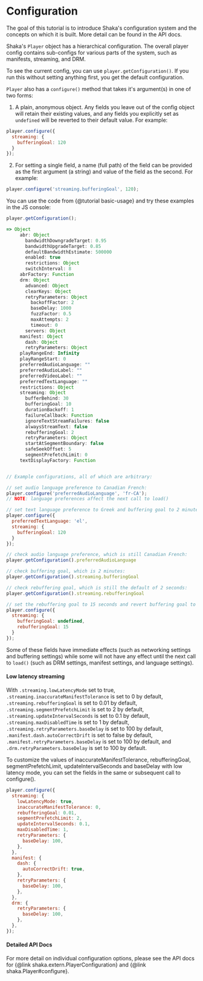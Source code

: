 # Configuration

The goal of this tutorial is to introduce Shaka's configuration system and the
concepts on which it is built.  More detail can be found in the API docs.

Shaka's `Player` object has a hierarchical configuration.  The overall player
config contains sub-configs for various parts of the system, such as manifests,
streaming, and DRM.

To see the current config, you can use `player.getConfiguration()`.  If you run
this without setting anything first, you get the default configuration.

`Player` also has a `configure()` method that takes it's argument(s) in one of two
forms:

1. A plain, anonymous object.  Any fields you leave out of the config object
will retain their existing values, and any fields you explicitly set as
`undefined` will be reverted to their default value.  For example:

```js
player.configure({
  streaming: {
    bufferingGoal: 120
  }
});
```

2. For setting a single field, a name (full path) of the field can be provided
as the first argument (a string) and value of the field as the second. For
example:

```js
player.configure('streaming.bufferingGoal', 120);
```

You can use the code from {@tutorial basic-usage} and try these examples in
the JS console:

```js
player.getConfiguration();

=> Object
     abr: Object
       bandwidthDowngradeTarget: 0.95
       bandwidthUpgradeTarget: 0.85
       defaultBandwidthEstimate: 500000
       enabled: true
       restrictions: Object
       switchInterval: 8
     abrFactory: Function
     drm: Object
       advanced: Object
       clearKeys: Object
       retryParameters: Object
         backoffFactor: 2
         baseDelay: 1000
         fuzzFactor: 0.5
         maxAttempts: 2
         timeout: 0
       servers: Object
     manifest: Object
       dash: Object
       retryParameters: Object
     playRangeEnd: Infinity
     playRangeStart: 0
     preferredAudioLanguage: ""
     preferredAudioLabel: ""
     preferredVideoLabel: ""
     preferredTextLanguage: ""
     restrictions: Object
     streaming: Object
       bufferBehind: 30
       bufferingGoal: 10
       durationBackoff: 1
       failureCallback: Function
       ignoreTextStreamFailures: false
       alwaysStreamText: false
       rebufferingGoal: 2
       retryParameters: Object
       startAtSegmentBoundary: false
       safeSeekOffset: 5
       segmentPrefetchLimit: 0
     textDisplayFactory: Function


// Example configurations, all of which are arbitrary:

// set audio language preference to Canadian French:
player.configure('preferredAudioLanguage', 'fr-CA');
// NOTE: language preferences affect the next call to load()

// set text language preference to Greek and buffering goal to 2 minutes:
player.configure({
  preferredTextLanguage: 'el',
  streaming: {
    bufferingGoal: 120
  }
});

// check audio language preference, which is still Canadian French:
player.getConfiguration().preferredAudioLanguage

// check buffering goal, which is 2 minutes:
player.getConfiguration().streaming.bufferingGoal

// check rebuffering goal, which is still the default of 2 seconds:
player.getConfiguration().streaming.rebufferingGoal

// set the rebuffering goal to 15 seconds and revert buffering goal to default:
player.configure({
  streaming: {
    bufferingGoal: undefined,
    rebufferingGoal: 15
  }
});
```

Some of these fields have immediate effects (such as networking settings and
buffering settings) while some will not have any effect until the next call to
`load()` (such as DRM settings, manifest settings, and language settings).


#### Low latency streaming

With `.streaming.lowLatencyMode` set to true,
`.streaming.inaccurateManifestTolerance` is set to 0 by default,
`.streaming.rebufferingGoal` is set to 0.01 by default,
`.streaming.segmentPrefetchLimit` is set to 2 by default,
`.streaming.updateIntervalSeconds` is set to 0.1 by default,
`.streaming.maxDisabledTime` is set to 1 by default,
`.streaming.retryParameters.baseDelay` is set to 100 by default,
`.manifest.dash.autoCorrectDrift` is set to false by default,
`.manifest.retryParameters.baseDelay` is set to 100 by default, and
`.drm.retryParameters.baseDelay` is set to 100 by default.

To customize the values of inaccurateManifestTolerance, rebufferingGoal,
segmentPrefetchLimit, updateIntervalSeconds and baseDelay with low latency
mode, you can set the fields in the same or subsequent call to configure().
```js
player.configure({
  streaming: {
    lowLatencyMode: true,
    inaccurateManifestTolerance: 0,
    rebufferingGoal: 0.01,
    segmentPrefetchLimit: 2,
    updateIntervalSeconds: 0.1,
    maxDisabledTime: 1,
    retryParameters: {
      baseDelay: 100,
    },
  },
  manifest: {
    dash: {
      autoCorrectDrift: true,
    },
    retryParameters: {
      baseDelay: 100,
    },
  },
  drm: {
    retryParameters: {
      baseDelay: 100,
    },
  },
});

```


#### Detailed API Docs

For more detail on individual configuration options, please see the API docs for
{@link shaka.extern.PlayerConfiguration} and {@link shaka.Player#configure}.
